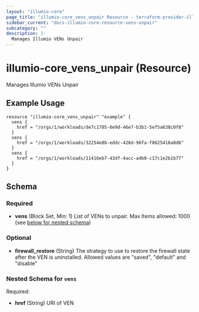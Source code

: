 ```yaml
---
layout: "illumio-core"
page_title: "illumio-core_vens_unpair Resource - terraform-provider-illumio-core"
sidebar_current: "docs-illumio-core-resource-vens-unpair"
subcategory: ""
description: |-
  Manages Illumio VENs Unpair
---
```


# illumio-core_vens_unpair (Resource)

Manages Illumio VENs Unpair

Example Usage
------------

```hcl
resource "illumio-core_vens_unpair" "example" {
  vens {
    href = "/orgs/1/workloads/de7c1705-6e9d-46e7-b3b1-5ef5a638c0f8"
  }
  vens {
    href = "/orgs/1/workloads/32254e8b-eddc-428d-96fa-f8625416a0d6"
  }
  vens {
    href = "/orgs/1/workloads/11416eb7-43df-4acc-a4b0-c17c1e2b1b77"
  }
}
```

## Schema

### Required

- **vens** (Block Set, Min: 1) List of VENs to unpair. Max Items allowed: 1000 (see [below for nested schema](#nestedblock--vens))

### Optional

- **firewall_restore** (String) The strategy to use to restore the firewall state after the VEN is uninstalled. Allowed values are "saved", "default" and "disable"

<a id="nestedblock--vens"></a>
### Nested Schema for `vens`

Required:

- **href** (String) URI of VEN



